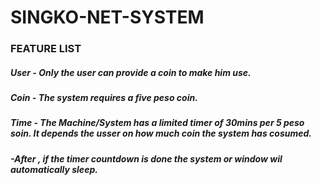 # SINGKO-NET-SYSTEM
### FEATURE LIST
##### User - Only the user can provide a coin to make him use.
##### Coin - The system requires a five peso coin.
##### Time - The Machine/System has a limited timer of 30mins per 5 peso soin. It depends the usser on how much coin the system has cosumed.
##### -After , if the timer countdown is done the system or window wil automatically sleep.

